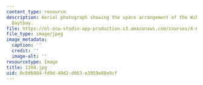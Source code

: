 ```yaml
---
content_type: resource
description: Aerial photograph showing the space arrangement of the Wikala of Sultan
  Qaytbay.
file: https://ol-ocw-studio-app-production.s3.amazonaws.com/courses/4-615-the-architecture-of-cairo-spring-2002/0c8db984fd9d40d2d063e3959e88e9cf_1104.jpg
file_type: image/jpeg
image_metadata:
  caption: ''
  credit: ''
  image-alt: ''
resourcetype: Image
title: 1104.jpg
uid: 0c8db984-fd9d-40d2-d063-e3959e88e9cf
---
```

